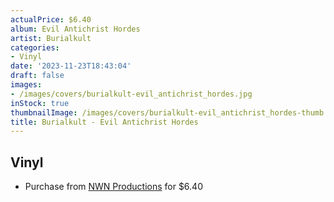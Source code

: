 ```yaml
---
actualPrice: $6.40
album: Evil Antichrist Hordes
artist: Burialkult
categories:
- Vinyl
date: '2023-11-23T18:43:04'
draft: false
images:
- /images/covers/burialkult-evil_antichrist_hordes.jpg
inStock: true
thumbnailImage: /images/covers/burialkult-evil_antichrist_hordes-thumb.jpg
title: Burialkult - Evil Antichrist Hordes
---
```


## Vinyl
* Purchase from [NWN Productions](http://shop.nwnprod.com/index.php?route=product/product&path=76&product_id=12337&sort=pd.name&order=ASC) for $6.40

